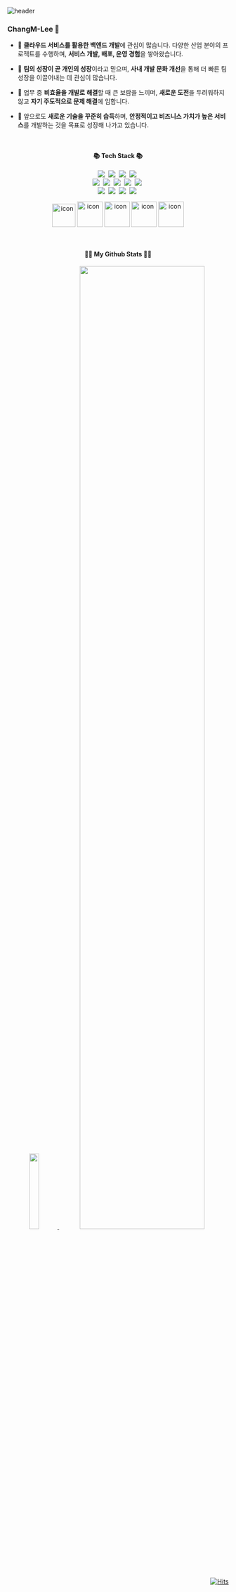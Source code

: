 <!--
**Lee-Chang-Min/Lee-Chang-Min** is a ✨ _special_ ✨ repository because its `README.md` (this file) appears on your GitHub profile.

Here are some ideas to get you started:

- 🔭 I’m currently working on ...
- 🌱 I’m currently learning ...
- 👯 I’m looking to collaborate on ...
- 🤔 I’m looking for help with ...
- 💬 Ask me about ...
- 📫 How to reach me: ...
- 😄 Pronouns: ...
- ⚡ Fun fact: ...
-->

<!-- 
![header](https://capsule-render.vercel.app/api?type=waving&color=black&height=250&section=header&text=Hello%20World😄&desc=Chang%Min's%20%GitHub&descSize=20&descAlign=52.2&fontSize=50&fontColor=ffffff&fontAlignY=45)
-->
![header](https://capsule-render.vercel.app/api?type=waving&color=black&height=180&section=header&text=안녕하세요😄&desc=Chang%Min's%20%GitHub&descSize=20&descAlign=52.2&fontSize=25&fontColor=ffffff&fontAlignY=35)
<!--<p align="center"><img src="https://github.com/Lee-Chang-Min/Lee-Chang-Min/assets/83379890/acc81e61-afd7-4ea6-a238-302e48b01890" /></p> -->
<!--### 안녕하세요. 꾸준히 공부하는 개발자, 이창민 입니다😀-->
<h3>ChangM-Lee 👋</h3>

- 🔭 **클라우드 서비스를 활용한 백엔드 개발**에 관심이 많습니다. 다양한 산업 분야의 프로젝트를 수행하며, **서비스 개발, 배포, 운영 경험**을 쌓아왔습니다.  

- 🌱 **팀의 성장이 곧 개인의 성장**이라고 믿으며, **사내 개발 문화 개선**을 통해 더 빠른 팀 성장을 이끌어내는 데 관심이 많습니다.  

- 📄 업무 중 **비효율을 개발로 해결**할 때 큰 보람을 느끼며, **새로운 도전**을 두려워하지 않고 **자기 주도적으로 문제 해결**에 임합니다.  

- 🚀 앞으로도 **새로운 기술을 꾸준히 습득**하며, **안정적이고 비즈니스 가치가 높은 서비스**를 개발하는 것을 목표로 성장해 나가고 있습니다.


<!-- #### 📞 Contact 
<div style="display: flex; justify-content: center;">
    <a href="mailto:min971011@gmail.com">
        <img src="https://img.shields.io/badge/Gmail-EA4335?style=for-the-badge&logo=Gmail&logoColor=white"> 
    </a>
</div> -->

<br>

<h4 align="center">📚 Tech Stack 📚</h4>
<p align="center">
  <img src="https://img.shields.io/badge/GoogleCloud-4285F4?logo=googlecloud&logoColor=white">&nbsp 
  <img src="https://img.shields.io/badge/Python-3766AB?logo=Python&logoColor=white"/>&nbsp 
  <img src="https://img.shields.io/badge/JavaScript-ffb13b?logo=javascript&logoColor=white"/>&nbsp 
  <img src="https://img.shields.io/badge/TypeScript-3178C6?logo=typescript&logoColor=white"/>&nbsp 
  <br>
  <img src="https://img.shields.io/badge/NestJS-E0234E?logo=nestjs&logoColor=white"/>&nbsp
  <img src="https://img.shields.io/badge/NodeJs-339933?logo=Node.js&logoColor=white"/>&nbsp
  <img src="https://img.shields.io/badge/FastAPI-009688?logo=fastapi&logoColor=white"/>&nbsp
  <img src="https://img.shields.io/badge/Jest-C21325?logo=jest&logoColor=white"/>&nbsp
  <img src="https://img.shields.io/badge/Express-000000?style=flat-square&logo=Express&logoColor=white"/>&nbsp
  <br>
  <img src="https://img.shields.io/badge/PostgreSQL-4169E1?logo=postgresql&logoColor=white"/>&nbsp 
  <img src="https://img.shields.io/badge/Google BigQuery-669DF6?logo=googlebigquery&logoColor=white"/>&nbsp 
  <img src="https://img.shields.io/badge/Docker-2496ED?logo=Docker&logoColor=white"/>&nbsp 
  <img src="https://img.shields.io/badge/Nginx-009639?logo=nginx&logoColor=white"/>&nbsp 
</p>

<p align="center">
    <img src="https://techstack-generator.vercel.app/python-icon.svg" alt="icon" width="53" height="53" />
    <img src="https://techstack-generator.vercel.app/ts-icon.svg" alt="icon" width="58" height="58" />
    <img src="https://techstack-generator.vercel.app/docker-icon.svg" alt="icon" width="58" height="58" />
    <img src="https://techstack-generator.vercel.app/nginx-icon.svg" alt="icon" width="58" height="58" />
    <img src="https://techstack-generator.vercel.app/github-icon.svg" alt="icon" width="58" height="58" />
</p>

<br>

<h4 align="center"><strong>👩‍💻 My Github Stats 👩‍💻</strong></h4>
<div align="center">
    
<a href="https://github.com/anuraghazra/github-readme-stats">
    <img src="https://github-readme-stats.vercel.app/api/top-langs/?username=Lee-Chang-Min&layout=donut-vertical&hide=SCSS&show_icons=true&theme=material-palenight&hide_border=true&bg_color=20232a&icon_color=58A6FF&text_color=fff&title_color=58A6FF&count_private=true&exclude_repo=Face-Transfer-Application" width=21% />
</a>    
<a href="https://github.com/ashutosh00710/github-readme-activity-graph">
    <img src="https://github-readme-activity-graph.vercel.app/graph?username=Lee-Chang-Min&theme=react-dark&bg_color=20232a&hide_border=true&line=58A6FF&color=58A6FF" 
         style="width: 75%; border-radius: 15px;"/>
</a>

<br><br>

<p align="right">
  <a href="https://hits.seeyoufarm.com">
    <img src="https://hits.seeyoufarm.com/api/count/incr/badge.svg?url=https%3A%2F%2Fgithub.com%2FLee-Chang-Min%2Fhit-counter&count_bg=%234146FF&title_bg=%23555555&icon=&icon_color=%23E7E7E7&title=hits&edge_flat=false" alt="Hits"/>
  </a>
</p>

